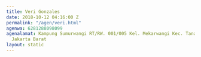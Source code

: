 ```yaml
---
title: Veri Gonzales
date: 2018-10-12 04:16:00 Z
permalink: "/agen/veri.html"
agenwa: 6281288098099
agenalamat: Kampung Sumurwangi RT/RW. 001/005 Kel. Mekarwangi Kec. Tanah Sareal Bogor
  Jakarta Barat
layout: static
---
```


